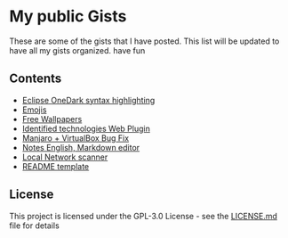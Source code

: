 # My public Gists

These are some of the gists that I have posted. This list will be updated to have all my gists organized. have fun

## Contents
- [Eclipse OneDark syntax highlighting](https://gist.github.com/FoxNeo/32d3b04f2b4e1bd81cfc73d62ad98534)
- [Emojis](https://gist.github.com/FoxNeo/fa94fd33e2fa5a4d203573b6f46434ea)
- [Free Wallpapers](https://gist.github.com/FoxNeo/60b8e0b17c0c872f52975b190e2e5568)
- [Identified technologies Web Plugin](https://gist.github.com/FoxNeo/e8c6dae4ec70ab7fe2022aef44748d1e)
- [Manjaro + VirtualBox Bug Fix](https://gist.github.com/FoxNeo/b85cfdb68286e635735aeb9d221ec148)
- [Notes English, Markdown editor](https://gist.github.com/FoxNeo/863395bba1830a799e6bc33668da1e86)
- [Local Network scanner](https://gist.github.com/FoxNeo/b61fb2f2787a87309a65a8dcc571eeb6)
- [README template](https://gist.github.com/FoxNeo/cf7944bdb939ed420b48c6e85e67c738)

## License

This project is licensed under the GPL-3.0 License - see the [LICENSE.md](LICENSE.md) file for details

